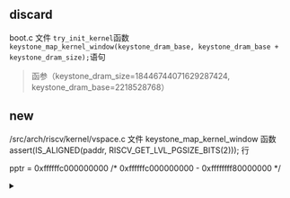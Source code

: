 ## discard
boot.c  文件
`try_init_kernel`函数`keystone_map_kernel_window(keystone_dram_base, keystone_dram_base + keystone_dram_size);`语句
> 函参（keystone_dram_size=18446744071629287424, keystone_dram_base=2218528768）

## new
/src/arch/riscv/kernel/vspace.c  文件
keystone_map_kernel_window 函数
assert(IS_ALIGNED(paddr, RISCV_GET_LVL_PGSIZE_BITS(2)));  行

pptr  = 0xffffffc000000000
/* 0xffffffc000000000 - 0xffffffff80000000 */

<details>
  <summary></summary>
  
  ```c
  //10.1.1
  init_kernel
  ```
  
  ```c
  //11.0.0
  init_kernel
  ```
  
  </details>
